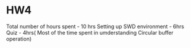 # HW4

Total number of hours spent - 10 hrs
Setting up SWD environment - 6hrs
Quiz - 4hrs( Most of the time spent in umderstanding Circular buffer operation)
